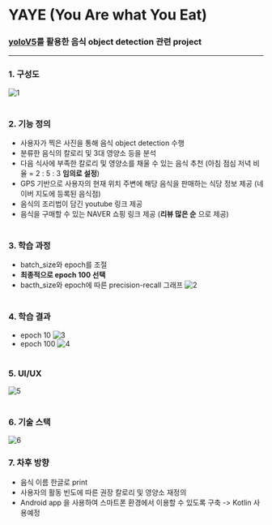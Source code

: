 # YAYE (You Are what You Eat)
### [yoloV5](https://lv99.tistory.com/69)를 활용한 음식 object detection 관련 project
---------------------------------------------------------------------------------------
### 1. 구성도
![1](https://user-images.githubusercontent.com/84856055/124592620-9c15c600-de98-11eb-82c7-c136975dee51.JPG)
<br><br>
### 2. 기능 정의
- 사용자가 찍은 사진을 통해 음식 object detection 수행
- 분류한 음식의 칼로리 및 3대 영양소 등을 분석
- 다음 식사에 부족한 칼로리 및 영양소를 채울 수 있는 음식 추천 (아침 점심 저녁 비율 = 2 : 5 : 3 **임의로 설정**)
- GPS 기반으로 사용자의 현재 위치 주변에 해당 음식을 판매하는 식당 정보 제공 (네이버 지도에 등록된 음식점)
- 음식의 조리법이 담긴 youtube 링크 제공
- 음식을 구매할 수 있는 NAVER 쇼핑 링크 제공 (**리뷰 많은 순** 으로 제공)
<br><br>
### 3. 학습 과정
- batch_size와 epoch를 조절
- **최종적으로 epoch 100 선택**
- bacth_size와 epoch에 따른 precision-recall 그래프
![2](https://user-images.githubusercontent.com/84856055/124592626-9d46f300-de98-11eb-9e21-4b1c0cda5db6.JPG)
<br><br>
### 4. 학습 결과
- epoch 10
![3](https://user-images.githubusercontent.com/84856055/124592627-9ddf8980-de98-11eb-83df-2730457838fe.JPG)
- epoch 100
![4](https://user-images.githubusercontent.com/84856055/124592628-9ddf8980-de98-11eb-9d0f-14449dc059f4.JPG)
<br><br>
### 5. UI/UX
![5](https://user-images.githubusercontent.com/84856055/124593891-21e64100-de9a-11eb-97bd-7bcf75bcef09.JPG)
<br><br>
### 6. 기술 스택
![6](https://user-images.githubusercontent.com/84856055/124594025-47734a80-de9a-11eb-9b55-57c923728c30.JPG)
### 7. 차후 방향
- 음식 이름 한글로 print
- 사용자의 활동 빈도에 따른 권장 칼로리 및 영양소 재정의
- Android app 을 사용하여 스마트폰 환경에서 이용할 수 있도록 구축 -> Kotlin 사용예정
